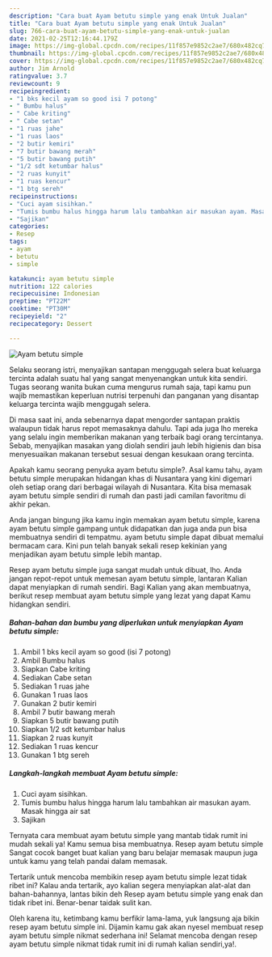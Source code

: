```yaml
---
description: "Cara buat Ayam betutu simple yang enak Untuk Jualan"
title: "Cara buat Ayam betutu simple yang enak Untuk Jualan"
slug: 766-cara-buat-ayam-betutu-simple-yang-enak-untuk-jualan
date: 2021-02-25T12:16:44.179Z
image: https://img-global.cpcdn.com/recipes/11f857e9852c2ae7/680x482cq70/ayam-betutu-simple-foto-resep-utama.jpg
thumbnail: https://img-global.cpcdn.com/recipes/11f857e9852c2ae7/680x482cq70/ayam-betutu-simple-foto-resep-utama.jpg
cover: https://img-global.cpcdn.com/recipes/11f857e9852c2ae7/680x482cq70/ayam-betutu-simple-foto-resep-utama.jpg
author: Jim Arnold
ratingvalue: 3.7
reviewcount: 9
recipeingredient:
- "1 bks kecil ayam so good isi 7 potong"
- " Bumbu halus"
- " Cabe kriting"
- " Cabe setan"
- "1 ruas jahe"
- "1 ruas laos"
- "2 butir kemiri"
- "7 butir bawang merah"
- "5 butir bawang putih"
- "1/2 sdt ketumbar halus"
- "2 ruas kunyit"
- "1 ruas kencur"
- "1 btg sereh"
recipeinstructions:
- "Cuci ayam sisihkan."
- "Tumis bumbu halus hingga harum lalu tambahkan air masukan ayam. Masak hingga air sat"
- "Sajikan"
categories:
- Resep
tags:
- ayam
- betutu
- simple

katakunci: ayam betutu simple 
nutrition: 122 calories
recipecuisine: Indonesian
preptime: "PT22M"
cooktime: "PT30M"
recipeyield: "2"
recipecategory: Dessert

---
```



![Ayam betutu simple](https://img-global.cpcdn.com/recipes/11f857e9852c2ae7/680x482cq70/ayam-betutu-simple-foto-resep-utama.jpg)

Selaku seorang istri, menyajikan santapan menggugah selera buat keluarga tercinta adalah suatu hal yang sangat menyenangkan untuk kita sendiri. Tugas seorang  wanita bukan cuma mengurus rumah saja, tapi kamu pun wajib memastikan keperluan nutrisi terpenuhi dan panganan yang disantap keluarga tercinta wajib menggugah selera.

Di masa  saat ini, anda sebenarnya dapat mengorder santapan praktis walaupun tidak harus repot memasaknya dahulu. Tapi ada juga lho mereka yang selalu ingin memberikan makanan yang terbaik bagi orang tercintanya. Sebab, menyajikan masakan yang diolah sendiri jauh lebih higienis dan bisa menyesuaikan makanan tersebut sesuai dengan kesukaan orang tercinta. 



Apakah kamu seorang penyuka ayam betutu simple?. Asal kamu tahu, ayam betutu simple merupakan hidangan khas di Nusantara yang kini digemari oleh setiap orang dari berbagai wilayah di Nusantara. Kita bisa memasak ayam betutu simple sendiri di rumah dan pasti jadi camilan favoritmu di akhir pekan.

Anda jangan bingung jika kamu ingin memakan ayam betutu simple, karena ayam betutu simple gampang untuk didapatkan dan juga anda pun bisa membuatnya sendiri di tempatmu. ayam betutu simple dapat dibuat memalui bermacam cara. Kini pun telah banyak sekali resep kekinian yang menjadikan ayam betutu simple lebih mantap.

Resep ayam betutu simple juga sangat mudah untuk dibuat, lho. Anda jangan repot-repot untuk memesan ayam betutu simple, lantaran Kalian dapat menyiapkan di rumah sendiri. Bagi Kalian yang akan membuatnya, berikut resep membuat ayam betutu simple yang lezat yang dapat Kamu hidangkan sendiri.

<!--inarticleads1-->

##### Bahan-bahan dan bumbu yang diperlukan untuk menyiapkan Ayam betutu simple:

1. Ambil 1 bks kecil ayam so good (isi 7 potong)
1. Ambil  Bumbu halus
1. Siapkan  Cabe kriting
1. Sediakan  Cabe setan
1. Sediakan 1 ruas jahe
1. Gunakan 1 ruas laos
1. Gunakan 2 butir kemiri
1. Ambil 7 butir bawang merah
1. Siapkan 5 butir bawang putih
1. Siapkan 1/2 sdt ketumbar halus
1. Siapkan 2 ruas kunyit
1. Sediakan 1 ruas kencur
1. Gunakan 1 btg sereh




<!--inarticleads2-->

##### Langkah-langkah membuat Ayam betutu simple:

1. Cuci ayam sisihkan.
1. Tumis bumbu halus hingga harum lalu tambahkan air masukan ayam. Masak hingga air sat
1. Sajikan




Ternyata cara membuat ayam betutu simple yang mantab tidak rumit ini mudah sekali ya! Kamu semua bisa membuatnya. Resep ayam betutu simple Sangat cocok banget buat kalian yang baru belajar memasak maupun juga untuk kamu yang telah pandai dalam memasak.

Tertarik untuk mencoba membikin resep ayam betutu simple lezat tidak ribet ini? Kalau anda tertarik, ayo kalian segera menyiapkan alat-alat dan bahan-bahannya, lantas bikin deh Resep ayam betutu simple yang enak dan tidak ribet ini. Benar-benar taidak sulit kan. 

Oleh karena itu, ketimbang kamu berfikir lama-lama, yuk langsung aja bikin resep ayam betutu simple ini. Dijamin kamu gak akan nyesel membuat resep ayam betutu simple nikmat sederhana ini! Selamat mencoba dengan resep ayam betutu simple nikmat tidak rumit ini di rumah kalian sendiri,ya!.

